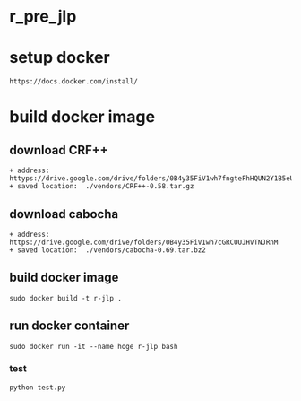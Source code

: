 # r_pre_jlp

# setup docker
```
https://docs.docker.com/install/
```

# build docker image 

## download CRF++
    + address: httyps://drive.google.com/drive/folders/0B4y35FiV1wh7fngteFhHQUN2Y1B5eUJBNHZUemJYQV9VWlBUb3JlX0xBdWVZTWtSbVBneU0
    + saved location:  ./vendors/CRF++-0.58.tar.gz

## download cabocha
    + address: https://drive.google.com/drive/folders/0B4y35FiV1wh7cGRCUUJHVTNJRnM
    + saved location:  ./vendors/cabocha-0.69.tar.bz2

## build docker image
```
sudo docker build -t r-jlp .
```

## run docker container
```
sudo docker run -it --name hoge r-jlp bash
```

### test
```
python test.py
```
